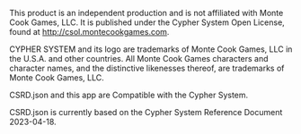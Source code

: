 This product is an independent production and is not affiliated with Monte Cook Games,
LLC. It is published under the Cypher System Open License, found at
http://csol.montecookgames.com.

CYPHER SYSTEM and its logo are trademarks of Monte Cook Games, LLC in the U.S.A.
and other countries. All Monte Cook Games characters and character names, and the
distinctive likenesses thereof, are trademarks of Monte Cook Games, LLC.

CSRD.json and this app are Compatible with the Cypher System.

CSRD.json is currently based on the Cypher System Reference Document 2023-04-18.